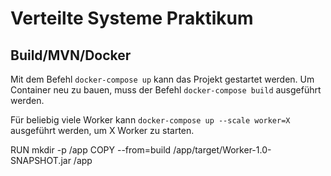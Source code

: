 # Verteilte Systeme Praktikum
## Build/MVN/Docker
Mit dem Befehl `docker-compose up` kann das Projekt gestartet werden.
Um Container neu zu bauen, muss der Befehl `docker-compose build` ausgeführt werden.

Für beliebig viele Worker kann `docker-compose up --scale worker=X` ausgeführt werden, um X Worker zu starten.


RUN mkdir -p /app
COPY --from=build /app/target/Worker-1.0-SNAPSHOT.jar /app